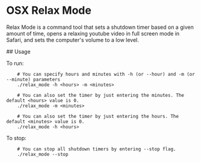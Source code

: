 # OSX Relax Mode

Relax Mode is a command tool that sets a shutdown timer based on a given amount of time, opens a relaxing youtube video in full screen mode in Safari, and sets the computer's volume to a low level.

## Usage

To run:

```
    # You can specify hours and minutes with -h (or --hour) and -m (or --minute) parameters
    ./relax_mode -h <hours> -m <minutes>

    # You can also set the timer by just entering the minutes. The default <hours> value is 0.
    ./relax_mode -m <minutes>

    # You can also set the timer by just entering the hours. The default <minutes> value is 0.
    ./relax_mode -h <hours>
```

To stop:

```
    # You can stop all shutdown timers by entering --stop flag.
    ./relax_mode --stop
```
